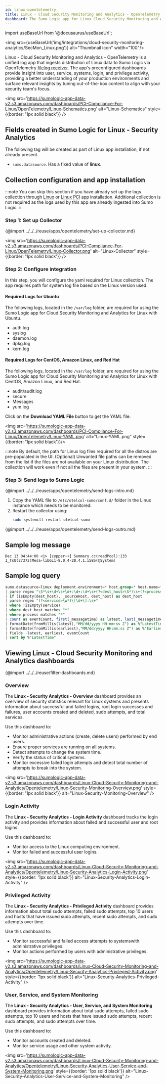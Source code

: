 ```yaml
---
id: linux-opentelemetry
title: Linux - Cloud Security Monitoring and Analytics - OpenTelemetry
dashboard: The Sumo Logic app for Linux Cloud Security Monitoring and Analytics - OpenTelemetry provides better understanding of your production environments, and surface relevant insights by tuning out-of-the-box content to align with your security team’s focus
---
```


import useBaseUrl from '@docusaurus/useBaseUrl';

<img src={useBaseUrl('img/integrations/cloud-security-monitoring-analytics/SecMon_Linux.png')} alt="Thumbnail icon" width="100"/>

Linux - Cloud Security Monitoring and Analytics - OpenTelemetry is a unified log app that ingests distribution of Linux data to Sumo Logic via OpenTelemetry [filelog receiver](https://github.com/open-telemetry/opentelemetry-collector-contrib/tree/main/receiver/filelogreceiver). The app's preconfigured dashboards provide insight into user, service, systems, login, and privilege activity, providing a better understanding of your production environments and surface relevant insights by tuning out-of-the-box content to align with your security team's focus.

<img src='https://sumologic-app-data-v2.s3.amazonaws.com/dashboards/PCI-Compliance-For-Linux/OpenTelemetry/Linux-Schematics.png' alt="Linux-Schematics" style={{border: '1px solid black'}} />

## Fields created in Sumo Logic for Linux - Security Analytics

The following tag will be created as part of Linux app installation, if not already present. 

- `sumo.datasource`. Has a fixed value of **linux**.

## Collection configuration and app installation

:::note
You can skip this section if you have already set up the logs collection through [Linux](/docs/integrations/hosts-operating-systems/opentelemetry/linux-opentelemetry/) or [Linux PCI](/docs/integrations/pci-compliance/opentelemetry/linux-opentelemetry) app installation. Additional collection is not required as the logs used by this app are already ingested into Sumo Logic.
:::

### Step 1: Set up Collector

{@import ../../../reuse/apps/opentelemetry/set-up-collector.md}

<img src='https://sumologic-app-data-v2.s3.amazonaws.com/dashboards/PCI-Compliance-For-Linux/OpenTelemetry/Linux-Collector.png' alt="Linux-Collector" style={{border: '1px solid black'}} />

### Step 2: Configure integration

In this step, you will configure the yaml required for Linux collection. The app requires path for system log file based on the Linux version used.

#### Required Logs for Ubuntu

The following logs, located in the `/var/log` folder, are required for using the Sumo Logic app for Cloud Security Monitoring and Analytics for Linux with Ubuntu.

- auth.log
- syslog
- daemon.log
- dpkg.log
- kern.log

#### Required Logs for CentOS, Amazon Linux, and Red Hat

The following logs, located in the `/var/log` folder, are required for using the Sumo Logic app for Cloud Security Monitoring and Analytics for Linux with CentOS, Amazon Linux, and Red Hat.

- audit/audit.log
- secure
- Messages
- yum.log 

Click on the **Download YAML File** button to get the YAML file.

<img src='https://sumologic-app-data-v2.s3.amazonaws.com/dashboards/PCI-Compliance-For-Linux/OpenTelemetry/Linux-YAML.png' alt="Linux-YAML.png" style={{border: '1px solid black'}}/>

:::note
By default, the path for Linux log files required for all the distros are pre-populated in the UI. (Optional) Unwanted file paths can be removed from the list if the files are not available on your Linux distribution. The collection will work even if not all the files are present in your system.
:::

### Step 3: Send logs to Sumo Logic

{@import ../../../reuse/apps/opentelemetry/send-logs-intro.md}

1. Copy the YAML file to `/etc/otelcol-sumo/conf.d/` folder in the Linux instance which needs to be monitored.
2. Restart the collector using:
    ```sh
    sudo systemctl restart otelcol-sumo
    ```

{@import ../../../reuse/apps/opentelemetry/send-logs-outro.md}

## Sample log message

```
Dec 13 04:44:00 <1> [zypper++] Summary.cc(readPool):133 I_TsU(27372)Mesa-libGL1-8.0.4-20.4.1.i586(@System)
```

## Sample log query

```sql
sumo.datasource=linux deployment.environment=* host.group=* host.name=*
| parse regex "\S*\s+\d+\s+\d+:\d+:\d+\s+(?<dest_host>\S*)\s+(?<process>\w*)(?:\[\d+\]:|:)\s*(?<message>.+)$" nodrop
| if (isEmpty(dest_host), _sourceHost, dest_host) as dest_host
| parse regex "(?<service>\w*)\[\d+\]:\s+" 
| where !isEmpty(service)
| where dest_host matches "*"
| where process matches "*"
| count as eventCount, first(_messagetime) as latest, last(_messagetime) as earliest by service, dest_host 
| formatDate(fromMillis(latest),"MM/dd/yyyy HH:mm:ss Z") as %"LatestTime" 
| formatDate(fromMillis(earliest),"MM/dd/yyyy HH:mm:ss Z") as %"EarliestTime" 
| fields -latest, earliest, eventCount
| sort by %"LatestTime" 
```

## Viewing Linux - Cloud Security Monitoring and Analytics dashboards

{@import ../../../reuse/filter-dashboards.md}

### Overview

The **Linux - Security Analytics - Overview** dashboard provides an overview of security statistics relevant for Linux systems and presents information about successful and failed logins, root login successes and failures, user accounts created and deleted, sudo attempts, and total services.

Use this dashboard to:

- Monitor administrative actions (create, delete users) performed by end users.
- Ensure proper services are running on all systems.
- Detect attempts to change the system time.
- Verify the status of critical systems.
- Monitor excessive failed login attempts and detect total number of attempts to break into the system.

<img src='https://sumologic-app-data-v2.s3.amazonaws.com/dashboards/Linux-Cloud-Security-Monitoring-and-Analytics/Opentelemetry/Linux-Security-Monitoring-Overview.png' style={{border: '1px solid black'}} alt="Linux-Security-Monitoring-Overview" />

### Login Activity

The **Linux - Security Analytics - Login Activity** dashboard tracks the login activity and provides information about failed and successful user and root logins.

Use this dashboard to:
- Monitor access to the Linux computing environment.
- Monitor failed and successful user logins.

<img src='https://sumologic-app-data-v2.s3.amazonaws.com/dashboards/Linux-Cloud-Security-Monitoring-and-Analytics/Opentelemetry/Linux-Security-Analytics-Login-Activity.png' style={{border: '1px solid black'}} alt="Linux-Security-Analytics-Login-Activity" />

### Privileged Activity

The **Linux - Security Analytics - Privileged Activity** dashboard provides information about total sudo attempts, failed sudo attempts, top 10 users and hosts that have issued sudo attempts, recent sudo attempts, and sudo attempts over time.

Use this dashboard to:
- Monitor successful and failed access attempts to systemswith administrative privileges. 
- Monitor actions performed by users with administrative privileges.

<img src='https://sumologic-app-data-v2.s3.amazonaws.com/dashboards/Linux-Cloud-Security-Monitoring-and-Analytics/Opentelemetry/Linux-Security-Analytics-Privileged-Activity.png' style={{border: '1px solid black'}} alt="Linux-Security-Analytics-Privileged-Activity" />


### User, Service, and System Monitoring

The **Linux - Security Analytics - User, Service, and System Monitoring** dashboard provides information about total sudo attempts, failed sudo attempts, top 10 users and hosts that have issued sudo attempts, recent sudo attempts, and sudo attempts over time.

Use this dashboard to:
- Monitor accounts created and deleted. 
- Monitor service usage and other system activity.

<img src='https://sumologic-app-data-v2.s3.amazonaws.com/dashboards/Linux-Cloud-Security-Monitoring-and-Analytics/Opentelemetry/Linux-Security-Analytics-User-Service-and-System-Monitoring.png' style={{border: '1px solid black'}} alt="Linux-Security-Analytics-User-Service-and-System-Monitoring" />

